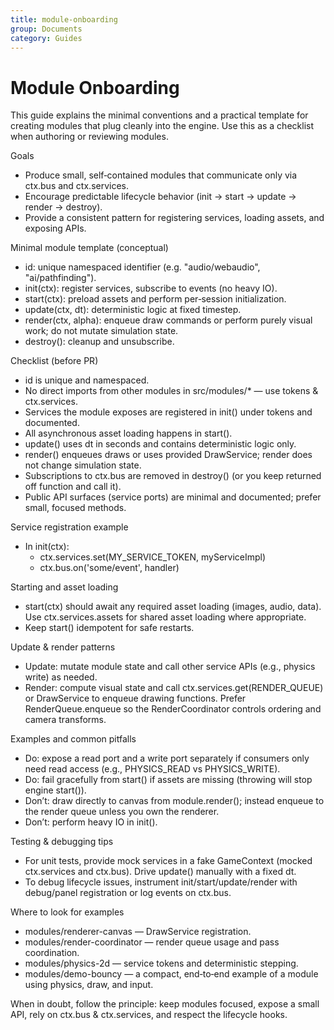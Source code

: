 ```yaml
---
title: module-onboarding
group: Documents
category: Guides
---
```


# Module Onboarding

This guide explains the minimal conventions and a practical template for creating modules that plug cleanly into the engine. Use this as a checklist when authoring or reviewing modules.

Goals

- Produce small, self‑contained modules that communicate only via ctx.bus and ctx.services.
- Encourage predictable lifecycle behavior (init → start → update → render → destroy).
- Provide a consistent pattern for registering services, loading assets, and exposing APIs.

Minimal module template (conceptual)

- id: unique namespaced identifier (e.g. "audio/webaudio", "ai/pathfinding").
- init(ctx): register services, subscribe to events (no heavy IO).
- start(ctx): preload assets and perform per‑session initialization.
- update(ctx, dt): deterministic logic at fixed timestep.
- render(ctx, alpha): enqueue draw commands or perform purely visual work; do not mutate simulation state.
- destroy(): cleanup and unsubscribe.

Checklist (before PR)

- id is unique and namespaced.
- No direct imports from other modules in src/modules/* — use tokens & ctx.services.
- Services the module exposes are registered in init() under tokens and documented.
- All asynchronous asset loading happens in start().
- update() uses dt in seconds and contains deterministic logic only.
- render() enqueues draws or uses provided DrawService; render does not change simulation state.
- Subscriptions to ctx.bus are removed in destroy() (or you keep returned off function and call it).
- Public API surfaces (service ports) are minimal and documented; prefer small, focused methods.

Service registration example

- In init(ctx):
  - ctx.services.set(MY_SERVICE_TOKEN, myServiceImpl)
  - ctx.bus.on('some/event', handler)

Starting and asset loading

- start(ctx) should await any required asset loading (images, audio, data). Use ctx.services.assets for shared asset loading where appropriate.
- Keep start() idempotent for safe restarts.

Update & render patterns

- Update: mutate module state and call other service APIs (e.g., physics write) as needed.
- Render: compute visual state and call ctx.services.get(RENDER_QUEUE) or DrawService to enqueue drawing functions. Prefer RenderQueue.enqueue so the RenderCoordinator controls ordering and camera transforms.

Examples and common pitfalls

- Do: expose a read port and a write port separately if consumers only need read access (e.g., PHYSICS_READ vs PHYSICS_WRITE).
- Do: fail gracefully from start() if assets are missing (throwing will stop engine start()).
- Don’t: draw directly to canvas from module.render(); instead enqueue to the render queue unless you own the renderer.
- Don’t: perform heavy IO in init().

Testing & debugging tips

- For unit tests, provide mock services in a fake GameContext (mocked ctx.services and ctx.bus). Drive update() manually with a fixed dt.
- To debug lifecycle issues, instrument init/start/update/render with debug/panel registration or log events on ctx.bus.

Where to look for examples

- modules/renderer-canvas — DrawService registration.
- modules/render-coordinator — render queue usage and pass coordination.
- modules/physics-2d — service tokens and deterministic stepping.
- modules/demo-bouncy — a compact, end‑to‑end example of a module using physics, draw, and input.

When in doubt, follow the principle: keep modules focused, expose a small API, rely on ctx.bus & ctx.services, and respect the lifecycle hooks.